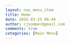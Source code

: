 ```yaml
---
layout: nav_menu_item
title: Home
date: 2015-03-25 06:44
author: cjsommer@gmail.com
comments: true
categories: [Main Menu]
---
```


